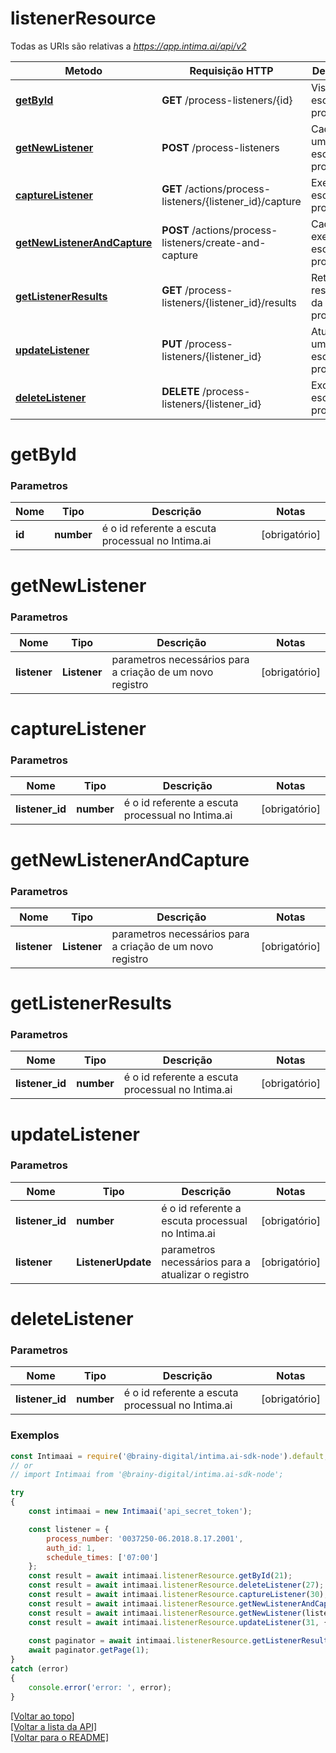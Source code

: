 # **listenerResource**

Todas as URIs são relativas a *https://app.intima.ai/api/v2*

Metodo | Requisição HTTP | Descrição
------------- | ------------- | -------------
[**getById**](listenerResource.md#getById) | **GET** /process-listeners/{id} | Visualiza a escuta processual
[**getNewListener**](listenerResource.md#getNewListener) | **POST** /process-listeners | Cadastra uma nova escuta processual
[**captureListener**](listenerResource.md#captureListener) | **GET** /actions/process-listeners/{listener_id}/capture | Executa a escuta processual
[**getNewListenerAndCapture**](listenerResource.md#getNewListenerAndCapture) | **POST** /actions/process-listeners/create-and-capture| Cadastra e executa a escuta processual
[**getListenerResults**](listenerResource.md#getListenerResults) | **GET** /process-listeners/{listener_id}/results | Retorna os resultados da escuta processual
[**updateListener**](listenerResource.md#updateListener) | **PUT** /process-listeners/{listener_id} | Atualiza uma escuta processual
[**deleteListener**](listenerResource.md#deleteListener) | **DELETE** /process-listeners/{listener_id} | Exclui uma escuta processual

# **getById**

### Parametros

Nome | Tipo | Descrição | Notas
------------- | ------------- | ------------- | -------------
**id** | **number**| é o id referente a escuta processual no Intima.ai | [obrigatório]

# **getNewListener**

### Parametros

Nome | Tipo | Descrição | Notas
------------- | ------------- | ------------- | -------------
**listener** | **Listener**| parametros necessários para a criação de um novo registro | [obrigatório]

# **captureListener**

### Parametros

Nome | Tipo | Descrição | Notas
------------- | ------------- | ------------- | -------------
**listener_id** | **number**| é o id referente a escuta processual no Intima.ai | [obrigatório]

# **getNewListenerAndCapture**

### Parametros

Nome | Tipo | Descrição | Notas
------------- | ------------- | ------------- | -------------
**listener** | **Listener**| parametros necessários para a criação de um novo registro | [obrigatório]

# **getListenerResults**

### Parametros

Nome | Tipo | Descrição | Notas
------------- | ------------- | ------------- | -------------
**listener_id** | **number**| é o id referente a escuta processual no Intima.ai | [obrigatório]

# **updateListener**

### Parametros

Nome | Tipo | Descrição | Notas
------------- | ------------- | ------------- | -------------
**listener_id** | **number**| é o id referente a escuta processual no Intima.ai | [obrigatório]
**listener** | **ListenerUpdate**| parametros necessários para a atualizar o registro | [obrigatório]

# **deleteListener**

### Parametros

Nome | Tipo | Descrição | Notas
------------- | ------------- | ------------- | -------------
**listener_id** | **number**| é o id referente a escuta processual no Intima.ai | [obrigatório]

### Exemplos
```javascript
const Intimaai = require('@brainy-digital/intima.ai-sdk-node').default;
// or
// import Intimaai from '@brainy-digital/intima.ai-sdk-node';

try
{
    const intimaai = new Intimaai('api_secret_token');

    const listener = { 
        process_number: '0037250-06.2018.8.17.2001', 
        auth_id: 1, 
        schedule_times: ['07:00'] 
    };
    const result = await intimaai.listenerResource.getById(21);
    const result = await intimaai.listenerResource.deleteListener(27);
    const result = await intimaai.listenerResource.captureListener(30);
    const result = await intimaai.listenerResource.getNewListenerAndCapture(listener);
    const result = await intimaai.listenerResource.getNewListener(listener);
    const result = await intimaai.listenerResource.updateListener(31, { schedule_times: ['11:00'] });
    
    const paginator = await intimaai.listenerResource.getListenerResults(31);
    await paginator.getPage(1);
}
catch (error)
{
    console.error('error: ', error);
}
```

[[Voltar ao topo]](#)        
[[Voltar a lista da API]](../../README.md#Documentação-para-os-Endpoints-da-API)    
[[Voltar para o README]](../../README.md#Intima.ai---SDK-NodeJS)
